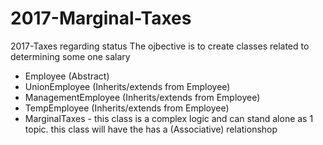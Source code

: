 # 2017-Marginal-Taxes
2017-Taxes regarding status
The ojbective is to create classes related to determining some one salary

* Employee  (Abstract)
* UnionEmployee (Inherits/extends  from Employee)
* ManagementEmployee (Inherits/extends  from Employee)
* TempEmployee (Inherits/extends  from Employee)
* MarginalTaxes - this class is a complex logic and can stand alone as 1 topic. 
  this class will have the has a (Associative) relationshop
